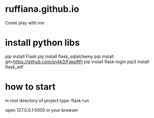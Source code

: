 # ruffiana.github.io
Come play with me


# install python libs
pip install Flask
pip install flask_sqlalchemy
pip install git+https://github.com/sn4k3/FakeRPi
pip install flask-login
pip3 install flask_wtf


# how to start
in root directory of project type:
flask run

open 127.0.0.1:5000 in your browser

